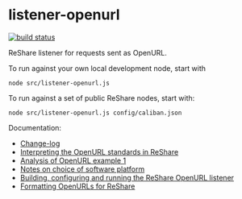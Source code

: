 # listener-openurl

[![build status](https://travis-ci.org/openlibraryenvironment/listener-openurl.svg?branch=master)](https://travis-ci.org/openlibraryenvironment/listener-openurl)

ReShare listener for requests sent as OpenURL.

To run against your own local development node, start with

	node src/listener-openurl.js

To run against a set of public ReShare nodes, start with:

	node src/listener-openurl.js config/caliban.json

Documentation:

* [Change-log](CHANGELOG.md)
* [Interpreting the OpenURL standards in ReShare](doc/interpreting-OpenURL.md)
* [Analysis of OpenURL example 1](examples/example1-analysis.md)
* [Notes on choice of software platform](doc/platform-notes.md)
* [Building, configuring and running the ReShare OpenURL listener](doc/manual.md)
* [Formatting OpenURLs for ReShare](doc/openurls-for-reshare.md)

